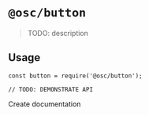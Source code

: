 # `@osc/button`

> TODO: description

## Usage

```
const button = require('@osc/button');

// TODO: DEMONSTRATE API
```

Create documentation
